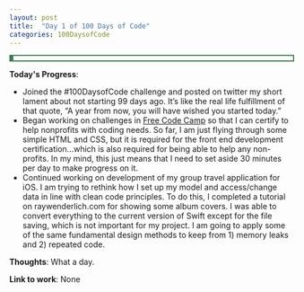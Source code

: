 ```yaml
---
layout: post
title:  "Day 1 of 100 Days of Code"
categories: 100DaysofCode
---
```


<div style = "width: 100%; height: 8px; border: 2px; border-style: solid; border-color: #3a7f57;">
  <div style = "width: 1%; height: 8px; background-color: #3a7f57;">
  </div>
</div>


**Today's Progress**:
+ Joined the #100DaysofCode challenge and posted on twitter my short lament about not starting 99 days ago. It’s like the real life fulfillment of that quote, “A year from now, you will have wished you started today.” 
+ Began working on challenges in [Free Code Camp]( https://www.freecodecamp.org)  so that I can certify to help nonprofits with coding needs. So far, I am just flying through some simple HTML and CSS, but it is required for the front end development certification…which is also required for being able to help any non-profits. In my mind, this just means that I need to set aside 30 minutes per day to make progress on it. 
+ Continued working on development of my group travel application for iOS. I am trying to rethink how I set up my model and access/change data in line with clean code principles. To do this, I completed a tutorial on raywenderlich.com for showing some album covers. I was able to convert everything to the current version of Swift except for the file saving, which is not important for my project. I am going to apply some of the same fundamental design methods to keep from 1) memory leaks and 2) repeated code.

**Thoughts**: What a day.

**Link to work**: None